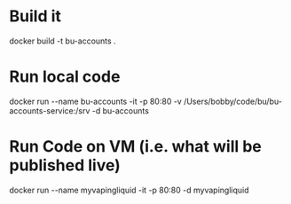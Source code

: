# Build it
docker build -t bu-accounts .

# Run local code
docker run --name bu-accounts -it -p 80:80  -v /Users/bobby/code/bu/bu-accounts-service:/srv -d bu-accounts

# Run Code on VM (i.e. what will be published live)
docker run --name myvapingliquid -it -p 80:80  -d myvapingliquid